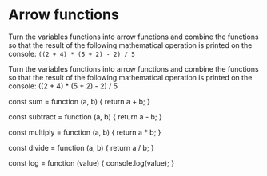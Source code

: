 # Arrow functions

Turn the variables functions into arrow functions and combine the functions so that the result of the following mathematical operation is printed on the console: `((2 + 4) * (5 + 2) - 2) / 5`


Turn the variables functions into arrow functions and combine the functions so that the result of the following mathematical operation is printed on the console: ((2 + 4) * (5 + 2) - 2) / 5

const sum = function (a, b) {
  return a + b;
}

const subtract = function (a, b) {
  return a - b;
}

const multiply = function (a, b) {
  return a * b;
}

const divide = function (a, b) {
  return a / b;
}

const log = function (value) {
  console.log(value);
}